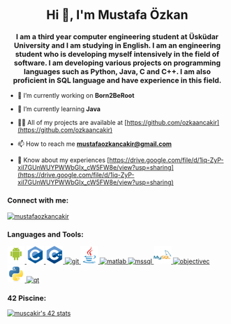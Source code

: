 <h1 align="center">Hi 👋, I'm Mustafa Özkan</h1>
<h3 align="center">I am a third year computer engineering student at Üsküdar University and I am studying in English. I am an engineering student who is developing myself intensively in the field of software. I am developing various projects on programming languages such as Python, Java, C and C++. I am also proficient in SQL language and have experience in this field.</h3>

- 🔭 I’m currently working on **Born2BeRoot**

- 🌱 I’m currently learning **Java**

- 👨‍💻 All of my projects are available at [https://github.com/ozkaancakir](https://github.com/ozkaancakir)

- 📫 How to reach me **mustafaozkancakir@gmail.com**

- 📄 Know about my experiences [https://drive.google.com/file/d/1iq-ZyP-xiI7GUnWUYPWWbGIx_cW5FW8e/view?usp=sharing](https://drive.google.com/file/d/1iq-ZyP-xiI7GUnWUYPWWbGIx_cW5FW8e/view?usp=sharing)

<h3 align="left">Connect with me:</h3>
<p align="left">
<a href="https://linkedin.com/in/mustafaozkancakir" target="blank"><img align="center" src="https://raw.githubusercontent.com/rahuldkjain/github-profile-readme-generator/master/src/images/icons/Social/linked-in-alt.svg" alt="mustafaozkancakir" height="30" width="40" /></a>
</p>

<h3 align="left">Languages and Tools:</h3>
<p align="left"> <a href="https://developer.android.com" target="_blank" rel="noreferrer"> <img src="https://raw.githubusercontent.com/devicons/devicon/master/icons/android/android-original-wordmark.svg" alt="android" width="40" height="40"/> </a> <a href="https://www.cprogramming.com/" target="_blank" rel="noreferrer"> <img src="https://raw.githubusercontent.com/devicons/devicon/master/icons/c/c-original.svg" alt="c" width="40" height="40"/> </a> <a href="https://www.w3schools.com/cpp/" target="_blank" rel="noreferrer"> <img src="https://raw.githubusercontent.com/devicons/devicon/master/icons/cplusplus/cplusplus-original.svg" alt="cplusplus" width="40" height="40"/> </a> <a href="https://git-scm.com/" target="_blank" rel="noreferrer"> <img src="https://www.vectorlogo.zone/logos/git-scm/git-scm-icon.svg" alt="git" width="40" height="40"/> </a> <a href="https://www.java.com" target="_blank" rel="noreferrer"> <img src="https://raw.githubusercontent.com/devicons/devicon/master/icons/java/java-original.svg" alt="java" width="40" height="40"/> </a> <a href="https://www.mathworks.com/" target="_blank" rel="noreferrer"> <img src="https://upload.wikimedia.org/wikipedia/commons/2/21/Matlab_Logo.png" alt="matlab" width="40" height="40"/> </a> <a href="https://www.microsoft.com/en-us/sql-server" target="_blank" rel="noreferrer"> <img src="https://www.svgrepo.com/show/303229/microsoft-sql-server-logo.svg" alt="mssql" width="40" height="40"/> </a> <a href="https://www.mysql.com/" target="_blank" rel="noreferrer"> <img src="https://raw.githubusercontent.com/devicons/devicon/master/icons/mysql/mysql-original-wordmark.svg" alt="mysql" width="40" height="40"/> </a> <a href="https://developer.apple.com/library/archive/documentation/Cocoa/Conceptual/ProgrammingWithObjectiveC/Introduction/Introduction.html" target="_blank" rel="noreferrer"> <img src="https://www.vectorlogo.zone/logos/apple_objectivec/apple_objectivec-icon.svg" alt="objectivec" width="40" height="40"/> </a> <a href="https://www.python.org" target="_blank" rel="noreferrer"> <img src="https://raw.githubusercontent.com/devicons/devicon/master/icons/python/python-original.svg" alt="python" width="40" height="40"/> </a> <a href="https://www.qt.io/" target="_blank" rel="noreferrer"> <img src="https://upload.wikimedia.org/wikipedia/commons/0/0b/Qt_logo_2016.svg" alt="qt" width="40" height="40"/> </a> </p>
<h3 align="left">42 Piscine:</h3>
<a href="https://github.com/oakoudad/badge42"><img src="https://badge.mediaplus.ma/kettlebells/muscakir?1337Badge=off&UM6P=off" alt="muscakir's 42 stats" /></a>
